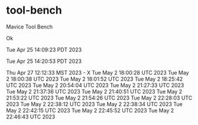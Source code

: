 # tool-bench
Mavice Tool Bench

Ok

Tue Apr 25 14:09:23 PDT 2023

Tue Apr 25 14:20:53 PDT 2023

Thu Apr 27 12:12:33 MST 2023 - X
Tue May  2 18:00:28 UTC 2023
Tue May  2 18:00:38 UTC 2023
Tue May  2 18:01:52 UTC 2023
Tue May  2 18:25:42 UTC 2023
Tue May  2 20:54:04 UTC 2023
Tue May  2 21:27:33 UTC 2023
Tue May  2 21:37:36 UTC 2023
Tue May  2 21:40:51 UTC 2023
Tue May  2 21:53:22 UTC 2023
Tue May  2 21:54:26 UTC 2023
Tue May  2 22:28:03 UTC 2023
Tue May  2 22:38:12 UTC 2023
Tue May  2 22:38:34 UTC 2023
Tue May  2 22:42:15 UTC 2023
Tue May  2 22:45:52 UTC 2023
Tue May  2 22:46:43 UTC 2023
